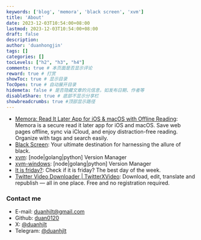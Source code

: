 ```yaml
---
keywords: ['blog', 'memora', 'black screen', 'xvm']
title: 'About'
date: 2023-12-03T10:54:00+08:00
lastmod: 2023-12-03T10:54:00+08:00
draft: false
description: 
author: 'duanhongjin'
tags: []
categories: []
tocLevels: ["h2", "h3", "h4"]
comments: true # 本页面是否显示评论
reward: true # 打赏
showToc: true # 显示目录
TocOpen: true # 自动展开目录
hidemeta: false # 是否隐藏文章的元信息，如发布日期、作者等
disableShare: true # 底部不显示分享栏
showbreadcrumbs: true #顶部显示路径
---
```


- [Memora: Read It Later App for iOS & macOS with Offline Reading](https://www.memora.top): Memora is a secure read it later app for iOS and macOS. Save web pages offline, sync via iCloud, and enjoy distraction-free reading. Organize with tags and search easily.
- [Black Screen](https://www.blackscreennow.space): Your ultimate destination for harnessing the allure of black.
- [xvm](https://github.com/duan0120/xvm): [node|golang|python] Version Manager
- [xvm-windows](https://github.com/duan0120/xvm-windows): [node|golang|python] Version Manager
- [It is friday?](https://itisfriday.crazykids.tech): Check if it is friday? The best day of the week.
- [Twitter Video Downloader | TwitterXVideo](https://twittervideoindir.com): Download, edit, translate and republish — all in one place. Free and no registration required.

### Contact me

- E-mail: duanhjlt@gmail.com
- Github: [duan0120](https://github.com/duan0120)
- X: [@duanhjlt](https://x.com/duanhjlt)
- Telegram: [@duanhjlt](https://t.me/duanhjlt)
